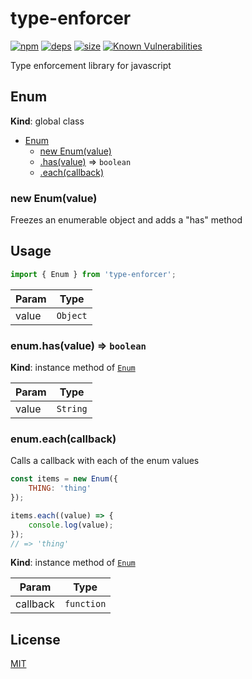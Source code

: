 # type-enforcer
[![npm][npm]][npm-url]
[![deps][deps]][deps-url]
[![size][size]][size-url]
[![Known Vulnerabilities](https://snyk.io/test/github/DarrenPaulWright/type-enforcer/badge.svg?targetFile=package.json)](https://snyk.io/test/github/DarrenPaulWright/type-enforcer?targetFile=package.json)

Type enforcement library for javascript

<a name="Enum"></a>

## Enum
**Kind**: global class  

* [Enum](#Enum)
    * [new Enum(value)](#new_Enum_new)
    * [.has(value)](#Enum+has) ⇒ <code>boolean</code>
    * [.each(callback)](#Enum+each)

<a name="new_Enum_new"></a>

### new Enum(value)
Freezes an enumerable object and adds a "has" method## Usage``` javascriptimport { Enum } from 'type-enforcer';```


| Param | Type |
| --- | --- |
| value | <code>Object</code> | 

<a name="Enum+has"></a>

### enum.has(value) ⇒ <code>boolean</code>
**Kind**: instance method of [<code>Enum</code>](#Enum)  

| Param | Type |
| --- | --- |
| value | <code>String</code> | 

<a name="Enum+each"></a>

### enum.each(callback)
Calls a callback with each of the enum values``` javascriptconst items = new Enum({    THING: 'thing'});items.each((value) => {    console.log(value);});// => 'thing'```

**Kind**: instance method of [<code>Enum</code>](#Enum)  

| Param | Type |
| --- | --- |
| callback | <code>function</code> | 


## License

[MIT](https://github.com/darrenpaulwright/type-enforcer/blob/master/LICENSE.md)

[npm]: https://img.shields.io/npm/v/type-enforcer.svg
[npm-url]: https://npmjs.com/package/type-enforcer
[deps]: https://david-dm.org/darrenpaulwright/type-enforcer.svg
[deps-url]: https://david-dm.org/darrenpaulwright/type-enforcer
[size]: https://packagephobia.now.sh/badge?p=type-enforcer
[size-url]: https://packagephobia.now.sh/result?p=type-enforcer

